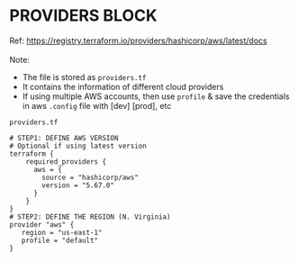 # PROVIDERS BLOCK
Ref: https://registry.terraform.io/providers/hashicorp/aws/latest/docs <br> <br>
Note:
* The file is stored as `providers.tf`
* It contains the information of different cloud providers
* If using multiple AWS accounts, then use `profile` & save the credentials in aws `.config` file with [dev] [prod], etc

```
providers.tf
```

```hcl
# STEP1: DEFINE AWS VERSION
# Optional if using latest version
terraform {
    required_providers {
      aws = {
        source = "hashicorp/aws"
        version = "5.67.0"
      }
    }
}
# STEP2: DEFINE THE REGION (N. Virginia)
provider "aws" {
   region = "us-east-1"
   profile = "default"
}
```
